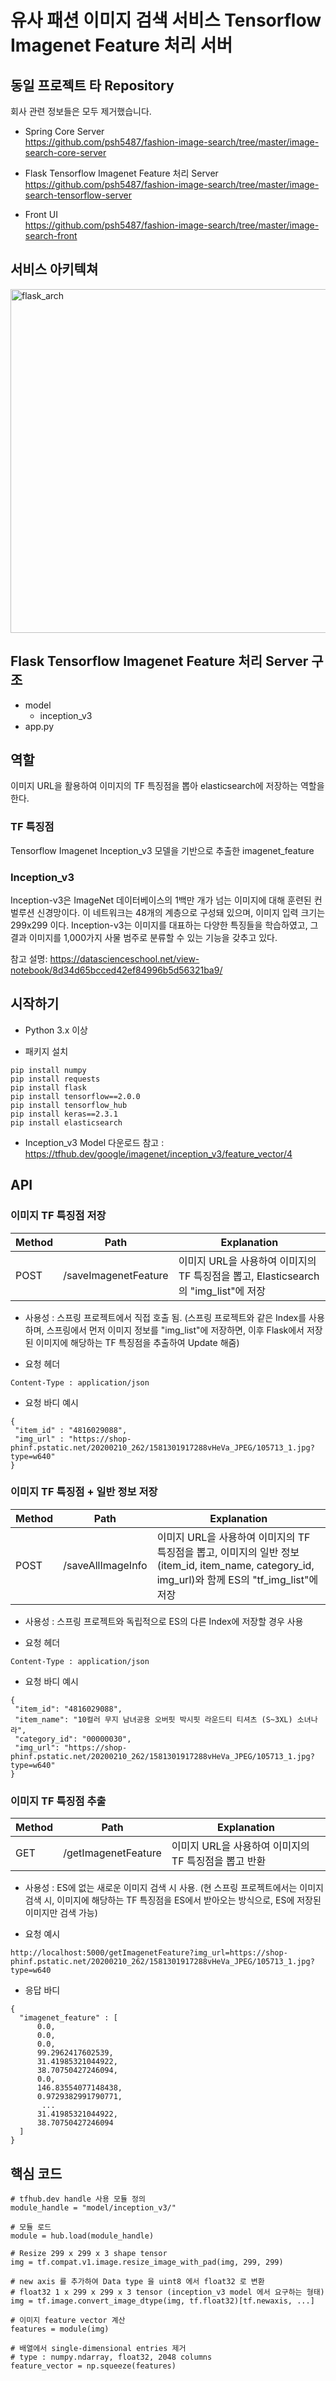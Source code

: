 # 유사 패션 이미지 검색 서비스 Tensorflow Imagenet Feature 처리 서버

## 동일 프로젝트 타 Repository
회사 관련 정보들은 모두 제거했습니다.

- Spring Core Server   
https://github.com/psh5487/fashion-image-search/tree/master/image-search-core-server

- Flask Tensorflow Imagenet Feature 처리 Server   
https://github.com/psh5487/fashion-image-search/tree/master/image-search-tensorflow-server

- Front UI   
https://github.com/psh5487/fashion-image-search/tree/master/image-search-front

## 서비스 아키텍쳐

<img width="550" alt="flask_arch" src="https://user-images.githubusercontent.com/26567880/93169420-04f04e00-f760-11ea-842c-3c7451f970d7.png">

## Flask Tensorflow Imagenet Feature 처리 Server 구조
- model
  - inception_v3  
- app.py  

## 역할
이미지 URL을 활용하여 이미지의 TF 특징점을 뽑아 elasticsearch에 저장하는 역할을 한다.

### TF 특징점
Tensorflow Imagenet Inception_v3 모델을 기반으로 추출한 imagenet_feature

### Inception_v3
Inception-v3은 ImageNet 데이터베이스의 1백만 개가 넘는 이미지에 대해 훈련된 컨벌루션 신경망이다. 이 네트워크는 48개의 계층으로 구성돼 있으며, 이미지 입력 크기는 299x299 이다. Inception-v3는 이미지를 대표하는 다양한 특징들을 학습하였고, 그 결과 이미지를 1,000가지 사물 범주로 분류할 수 있는 기능을 갖추고 있다. 

참고 설명: https://datascienceschool.net/view-notebook/8d34d65bcced42ef84996b5d56321ba9/

## 시작하기 
* Python 3.x 이상

* 패키지 설치 
```
pip install numpy
pip install requests
pip install flask
pip install tensorflow==2.0.0
pip install tensorflow_hub
pip install keras==2.3.1
pip install elasticsearch
```

* Inception_v3 Model 다운로드 참고 : https://tfhub.dev/google/imagenet/inception_v3/feature_vector/4

## API
### 이미지 TF 특징점 저장

| Method | Path             | Explanation                                 |
| ------ | ---------------- | ------------------------------------------- |
| POST   | /saveImagenetFeature | 이미지 URL을 사용하여 이미지의 TF 특징점을 뽑고, Elasticsearch의 "img_list"에 저장 |

* 사용성 : 스프링 프로젝트에서 직접 호출 됨. (스프링 프로젝트와 같은 Index를 사용하며, 스프링에서 먼저 이미지 정보를 "img_list"에 저장하면, 이후 Flask에서 저장된 이미지에 해당하는 TF 특징점을 추출하여 Update 해줌)

* 요청 헤더
```
Content-Type : application/json
```

* 요청 바디 예시 
```
{
 "item_id" : "4816029088",
 "img_url" : "https://shop-phinf.pstatic.net/20200210_262/1581301917288vHeVa_JPEG/105713_1.jpg?type=w640"
}
```

### 이미지 TF 특징점 + 일반 정보 저장 
| Method | Path             | Explanation                                 |
| ------ | ---------------- | ------------------------------------------- |
| POST    | /saveAllImageInfo | 이미지 URL을 사용하여 이미지의 TF 특징점을 뽑고, 이미지의 일반 정보(item_id, item_name, category_id, img_url)와 함께 ES의 "tf_img_list"에 저장 |

* 사용성 : 스프링 프로젝트와 독립적으로 ES의 다른 Index에 저장할 경우 사용 

* 요청 헤더
```
Content-Type : application/json
```

* 요청 바디 예시
```
{
 "item_id": "4816029088",
 "item_name": "10컬러 무지 남녀공용 오버핏 박시핏 라운드티 티셔츠 (S~3XL) 소녀나라",
 "category_id": "00000030",
 "img_url": "https://shop-phinf.pstatic.net/20200210_262/1581301917288vHeVa_JPEG/105713_1.jpg?type=w640"
}
```

### 이미지 TF 특징점 추출

| Method | Path             | Explanation                                 |
| ------ | ---------------- | ------------------------------------------- |
| GET    | /getImagenetFeature | 이미지 URL을 사용하여 이미지의 TF 특징점을 뽑고 반환 |

* 사용성 : ES에 없는 새로운 이미지 검색 시 사용. (현 스프링 프로젝트에서는 이미지 검색 시, 이미지에 해당하는 TF 특징점을 ES에서 받아오는 방식으로, ES에 저장된 이미지만 검색 가능)

* 요청 예시 
```
http://localhost:5000/getImagenetFeature?img_url=https://shop-phinf.pstatic.net/20200210_262/1581301917288vHeVa_JPEG/105713_1.jpg?type=w640
```

* 응답 바디 
```
{
  "imagenet_feature" : [
      0.0,
      0.0,
      0.0,
      99.2962417602539,
      31.41985321044922,
      38.70750427246094,
      0.0,
      146.83554077148438,
      0.9729382991790771,
       ...
      31.41985321044922,
      38.70750427246094
  ]	
}
```

## 핵심 코드 

```
# tfhub.dev handle 사용 모듈 정의
module_handle = "model/inception_v3/"

# 모듈 로드
module = hub.load(module_handle)

# Resize 299 x 299 x 3 shape tensor
img = tf.compat.v1.image.resize_image_with_pad(img, 299, 299)

# new axis 를 추가하여 Data type 을 uint8 에서 float32 로 변환
# float32 1 x 299 x 299 x 3 tensor (inception_v3 model 에서 요구하는 형태)
img = tf.image.convert_image_dtype(img, tf.float32)[tf.newaxis, ...]

# 이미지 feature vector 계산
features = module(img)

# 배열에서 single-dimensional entries 제거
# type : numpy.ndarray, float32, 2048 columns
feature_vector = np.squeeze(features)
```
